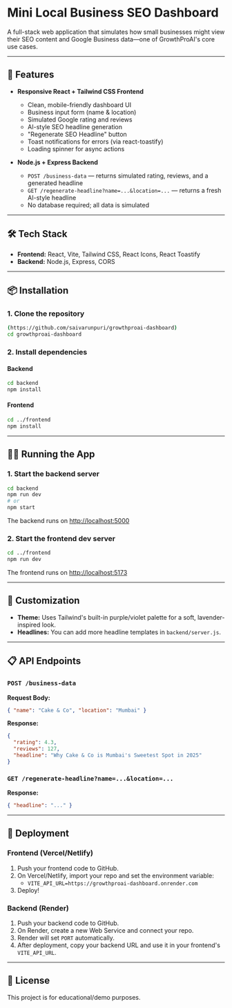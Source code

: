 # Mini Local Business SEO Dashboard

A full-stack web application that simulates how small businesses might view their SEO content and Google Business data—one of GrowthProAI's core use cases.

---

## 🚀 Features

- **Responsive React + Tailwind CSS Frontend**

  - Clean, mobile-friendly dashboard UI
  - Business input form (name & location)
  - Simulated Google rating and reviews
  - AI-style SEO headline generation
  - "Regenerate SEO Headline" button
  - Toast notifications for errors (via react-toastify)
  - Loading spinner for async actions

- **Node.js + Express Backend**
  - `POST /business-data` — returns simulated rating, reviews, and a generated headline
  - `GET /regenerate-headline?name=...&location=...` — returns a fresh AI-style headline
  - No database required; all data is simulated

---

## 🛠️ Tech Stack

- **Frontend:** React, Vite, Tailwind CSS, React Icons, React Toastify
- **Backend:** Node.js, Express, CORS

---

## 📦 Installation

### 1. Clone the repository

```sh
(https://github.com/saivarunpuri/growthproai-dashboard)
cd growthproai-dashboard
```

### 2. Install dependencies

#### Backend

```sh
cd backend
npm install
```

#### Frontend

```sh
cd ../frontend
npm install
```

---

## 🏃‍♂️ Running the App

### 1. Start the backend server

```sh
cd backend
npm run dev
# or
npm start
```

The backend runs on [http://localhost:5000](http://localhost:5000)

### 2. Start the frontend dev server

```sh
cd ../frontend
npm run dev
```

The frontend runs on [http://localhost:5173](http://localhost:5173)

---

## 🌈 Customization

- **Theme:** Uses Tailwind's built-in purple/violet palette for a soft, lavender-inspired look.
- **Headlines:** You can add more headline templates in `backend/server.js`.

---

## 📋 API Endpoints

### `POST /business-data`

**Request Body:**

```json
{ "name": "Cake & Co", "location": "Mumbai" }
```

**Response:**

```json
{
  "rating": 4.3,
  "reviews": 127,
  "headline": "Why Cake & Co is Mumbai's Sweetest Spot in 2025"
}
```

### `GET /regenerate-headline?name=...&location=...`

**Response:**

```json
{ "headline": "..." }
```

---

## 🚀 Deployment

### Frontend (Vercel/Netlify)

1. Push your frontend code to GitHub.
2. On Vercel/Netlify, import your repo and set the environment variable:
   - `VITE_API_URL=https://growthproai-dashboard.onrender.com`
3. Deploy!

### Backend (Render)

1. Push your backend code to GitHub.
2. On Render, create a new Web Service and connect your repo.
3. Render will set `PORT` automatically.
4. After deployment, copy your backend URL and use it in your frontend's `VITE_API_URL`.

---

## 📝 License

This project is for educational/demo purposes.

